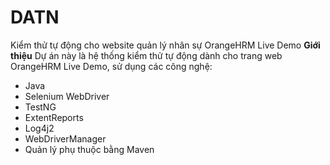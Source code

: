 # DATN
Kiểm thử tự động cho website quản lý nhân sự OrangeHRM Live Demo
**Giới thiệu**
Dự án này là hệ thống kiểm thử tự động dành cho trang web OrangeHRM Live Demo, sử dụng các công nghệ:
- Java
- Selenium WebDriver
- TestNG
- ExtentReports
- Log4j2
- WebDriverManager
- Quản lý phụ thuộc bằng Maven

